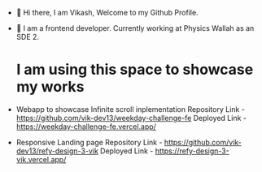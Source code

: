 - 👋 Hi there, I am Vikash, Welcome to my Github Profile.
- 👀 I am a frontend developer. Currently working at Physics Wallah as an SDE 2.
  

  # I am using this space to showcase my works

- Webapp to showcase Infinite scroll inplementation
  Repository Link - https://github.com/vik-dev13/weekday-challenge-fe
  Deployed Link -  https://weekday-challenge-fe.vercel.app/

- Responsive Landing page
  Repository Link - https://github.com/vik-dev13/refy-design-3-vik
  Deployed Link - https://refy-design-3-vik.vercel.app/


<!---
vik-dev13/vik-dev13 is a ✨ special ✨ repository because its `README.md` (this file) appears on your GitHub profile.
You can click the Preview link to take a look at your changes.
--->
